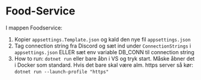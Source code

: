 # Food-Service

I mappen Foodservice:
1. Kopier `appsettings.Template.json` og kald den nye fil `appsettings.json`
3. Tag connection string fra Discord og sæt ind under `ConnectionStrings` i `appsettings.json` ELLER sæt env variable DB_CONN til connection string
4. How to run: `dotnet run` eller bare åbn i VS og tryk start. Måske åbner det i Docker som standard. Hvis det bare skal være alm. https server så kør: `dotnet run --launch-profile "https"`
